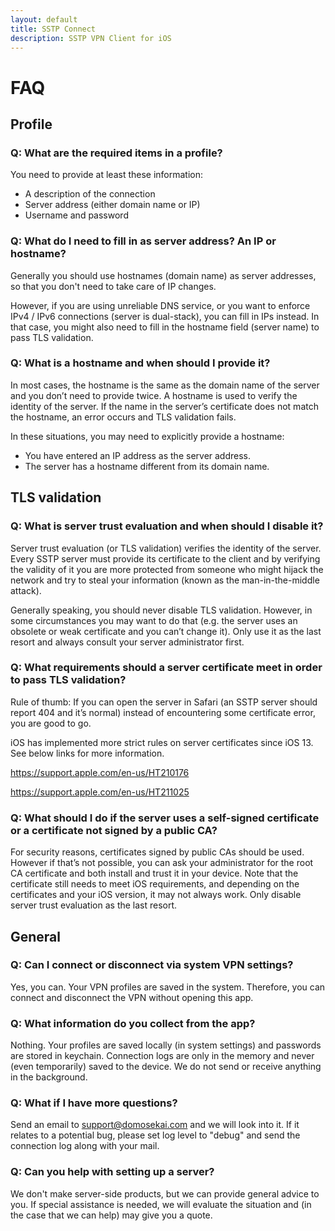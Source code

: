 ```yaml
---
layout: default
title: SSTP Connect
description: SSTP VPN Client for iOS
---
```


# FAQ

## Profile

### Q: What are the required items in a profile?

You need to provide at least these information:
  - A description of the connection
  - Server address (either domain name or IP)
  - Username and password

### Q: What do I need to fill in as server address? An IP or hostname?

Generally you should use hostnames (domain name) as server addresses, so that you don't need to take care of IP changes.

However, if you are using unreliable DNS service, or you want to enforce IPv4 / IPv6 connections (server is dual-stack), you can fill in IPs instead. 
In that case, you might also need to fill in the hostname field (server name) to pass TLS validation.

### Q: What is a hostname and when should I provide it?

In most cases, the hostname is the same as the domain name of the server and you don’t need to provide twice. A hostname is used to verify the identity of the server. If the name in the server’s certificate does not match the hostname, an error occurs and TLS validation fails.

In these situations, you may need to explicitly provide a hostname:
  - You have entered an IP address as the server address.
  - The server has a hostname different from its domain name.

## TLS validation

### Q: What is server trust evaluation and when should I disable it?

Server trust evaluation (or TLS validation) verifies the identity of the server. Every SSTP server must provide its certificate to the client and by verifying the validity of it you are more protected from someone who might hijack the network and try to steal your information (known as the man-in-the-middle attack).

Generally speaking, you should never disable TLS validation. However, in some circumstances you may want to do that (e.g. the server uses an obsolete or weak certificate and you can’t change it). Only use it as the last resort and always consult your server administrator first.

### Q: What requirements should a server certificate meet in order to pass TLS validation?

Rule of thumb: If you can open the server in Safari (an SSTP server should report 404 and it’s normal) instead of encountering some certificate error, you are good to go.

iOS has implemented more strict rules on server certificates since iOS 13. See below links for more information.

https://support.apple.com/en-us/HT210176

https://support.apple.com/en-us/HT211025

### Q: What should I do if the server uses a self-signed certificate or a certificate not signed by a public CA?

For security reasons, certificates signed by public CAs should be used. However if that’s not possible, you can ask your administrator for the root CA certificate and both install and trust it in your device. Note that the certificate still needs to meet iOS requirements, and depending on the certificates and your iOS version, it may not always work. Only disable server trust evaluation as the last resort.

## General

### Q: Can I connect or disconnect via system VPN settings?

Yes, you can. Your VPN profiles are saved in the system. Therefore, you can connect and disconnect the VPN without opening this app.

### Q: What information do you collect from the app?

Nothing. Your profiles are saved locally (in system settings) and passwords are stored in keychain. Connection logs are only in the memory and never (even temporarily) saved to the device. We do not send or receive anything in the background.

### Q: What if I have more questions?

Send an email to support@domosekai.com and we will look into it. 
If it relates to a potential bug, please set log level to "debug" and send the connection log along with your mail.

### Q: Can you help with setting up a server?

We don't make server-side products, but we can provide general advice to you. 
If special assistance is needed, we will evaluate the situation and (in the case that we can help) may give you a quote.
